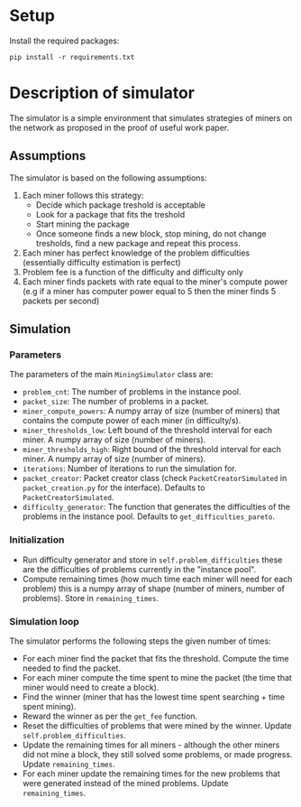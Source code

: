 # Setup
Install the required packages:
```
pip install -r requirements.txt
```
# Description of simulator
The simulator is a simple environment that simulates strategies of miners on the network as proposed in the proof of useful work paper. 
## Assumptions
The simulator is based on the following assumptions:
1. Each miner follows this strategy:
    - Decide which package treshold is acceptable
    - Look for a package that fits the treshold
    - Start mining the package
    - Once someone finds a new block, stop mining, do not change tresholds, find a new package and repeat this process.
2. Each miner has perfect knowledge of the problem difficulties (essentially difficulty estimation is perfect)
3. Problem fee is a function of the difficulty and difficulty only
4. Each miner finds packets with rate equal to the miner's compute power (e.g if a miner has computer power equal to 5 then the miner finds 5 packets per second)
## Simulation
### Parameters
The parameters of the main `MiningSimulator` class are:
- `problem_cnt`: The number of problems in the instance pool.
- `packet_size`: The number of problems in a packet.
- `miner_compute_powers`: A numpy array of size (number of miners) that contains the compute power of each miner (in difficulty/s).
- `miner_thresholds_low`: Left bound of the threshold interval for each miner. A numpy array of size (number of miners).
- `miner_thresholds_high`: Right bound of the threshold interval for each miner. A numpy array of size (number of miners).
- `iterations`: Number of iterations to run the simulation for.
- `packet_creator`: Packet creator class (check `PacketCreatorSimulated` in `packet_creation.py` for the interface). Defaults to `PacketCreatorSimulated`.
- `difficulty_generator`: The function that generates the difficulties of the problems in the instance pool. Defaults to `get_difficulties_pareto`.
### Initialization
- Run difficulty generator and store in `self.problem_difficulties` these are the difficulties of problems currently in the "instance pool".
- Compute remaining times (how much time each miner will need for each problem) this is a numpy array of shape (number of miners, number of problems). Store in `remaining_times`.

### Simulation loop
The simulator performs the following steps the given number of times:
- For each miner find the packet that fits the threshold. Compute the time needed to find the packet.
- For each miner compute the time spent to mine the packet (the time that miner would need to create a block).
- Find the winner (miner that has the lowest time spent searching + time spent mining).
- Reward the winner as per the `get_fee` function.
- Reset the difficulties of problems that were mined by the winner. Update `self.problem_difficulties`.
- Update the remaining times for all miners - although the other miners did not mine a block, they still solved some problems, or made progress. Update `remaining_times`.
- For each miner update the remaining times for the new problems that were generated instead of the mined problems. Update `remaining_times`.
